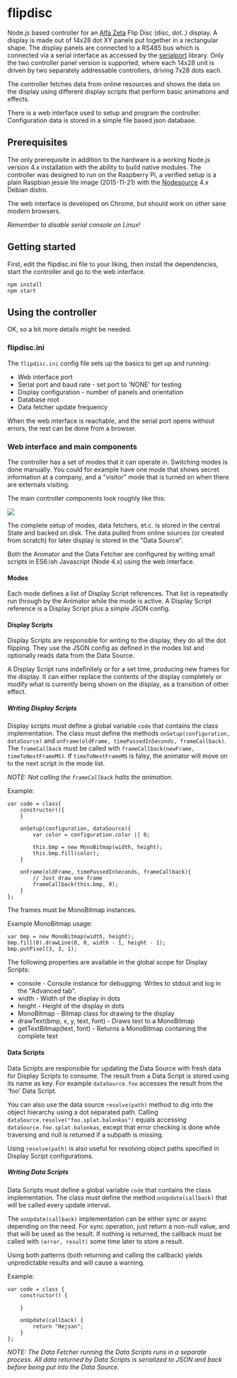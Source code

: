 # flipdisc

Node.js based controller for an [Alfa Zeta](http://www.flipdots.com) Flip Disc (disc, dot..) display.
A display is made out of 14x28 dot XY panels put together in a rectangular shape. The display panels
are connected to a RS485 bus which is connected via a serial interface as accessed by the
[serialport](https://www.npmjs.com/package/serialport) library. Only the two controller panel version
is supported, where each 14x28 unit is driven by two separately addressable controllers, driving
7x28 dots each.

The controller fetches data from online resources and shows the data on the display using different
display scripts that perform basic animations and effects.

There is a web interface used to setup and program the controller. Configuration data is stored in
a simple file based json database.

## Prerequisites

The only prerequisite in addition to the hardware is a working Node.js version 4.x installation with
the ability to build native modules. The controller was designed to run on the Raspberry Pi,
a verified setup is a plain Raspbian jessie lite image (2015-11-21) with the
[Nodesource](https://deb.nodesource.com) 4.x Debian distro.

The web interface is developed on Chrome, but should work on other sane modern browsers.

*Remember to disable serial console on Linux!*

## Getting started

First, edit the flipdisc.ini file to your liking, then install the dependencies, start the controller
and go to the web interface.

    npm install
    npm start

## Using the controller

OK, so a bit more details might be needed.

### flipdisc.ini
The `flipdisc.ini` config file sets up the basics to get up and running:

* Web interface port
* Serial port and baud rate - set port to 'NONE' for testing
* Display configuration - number of panels and orientation
* Database root
* Data fetcher update frequency

When the web interface is reachable, and the serial port opens without errors, the
rest can be done from a browser.

### Web interface and main components

The controller has a set of modes that it can operate in. Switching modes is done manually.
You could for example have one mode that shows secret information at a company, and a
"visitor" mode that is turned on when there are externals visiting.

The main controller components look roughly like this:

<img src="http://yuml.me/diagram/scruffy/class/[Controller]<-.-notifies[State], [Controller]<&gt;-&gt;[Data Fetcher], [Controller]<&gt;-&gt;[Animator], [Animator]reads-&gt;[Data Source], [Data Fetcher]updates-&gt;[Data Source], [Animator]-&gt;[Display driver], [note:Runs in a separate process {bg:cornsilk}]-.-[Data Fetcher], [Web Interface]<-.-&gt;[State], [Controller]notifies-.-&gt;[Web Interface{bg:orange}]"/>


The complete setup of modes, data fetchers, et.c. is stored in the central State and backed on disk.
The data pulled from online sources (or created from scratch) for later display is stored in the "Data Source".

Both the Animator and the Data Fetcher are configured by writing small scripts in ES6:ish Javascript (Node 4.x)
using the web interface.

#### Modes
Each mode defines a list of Display Script references. That list is repeatedly run through by the Animator
while the mode is active. A Display Script reference is a Display Script plus a simple JSON config.

#### Display Scripts
Display Scripts are responsible for writing to the display, they do all the dot flipping.
They use the JSON config as defined in the modes list and optionally reads data from the Data Source.

A Display Script runs indefinitely or for a set time, producing new frames for the display.
It can either replace the contents of the display completely or modify what is currently
being shown on the display, as a transition of other effect.

##### Writing Display Scripts
Display scripts must define a global variable `code` that contains the class implementation.
The class must define the methods `onSetup(configuration, dataSource)` and
`onFrame(oldFrame, timePassedInSeconds, frameCallback)`. The `frameCallback` must be called
with `frameCallback(newFrame, timeToNextFrameMS)`. If `timeToNextFrameMS` is falsy, the animator
will move on to the next script in the mode list.

*NOTE: Not calling the `frameCallback` halts the animation.*

Example:
```
var code = class{
	constructor(){
	}

	onSetup(configuration, dataSource){
		var color = configuration.color || 0;

		this.bmp = new MonoBitmap(width, height);
		this.bmp.fill(color);
	}

	onFrame(oldFrame, timePassedInSeconds, frameCallback){
		// Just draw one frame
		frameCallback(this.bmp, 0);
	}
};
```

The frames must be MonoBitmap instances.

Example MonoBitmap usage:
```
var bmp = new MonoBitmap(width, height);
bmp.fill(0).drawLine(0, 0, width - 1, height - 1);
bmp.putPixel(3, 3, 1);
```

The following properties are available in the global scope for Display Scripts:
   * console - Console instance for debugging. Writes to stdout and log in the "Advanced tab".
   * width - Width of the display in dots
   * height - Height of the display in dots
   * MonoBitmap - Bitmap class for drawing to the display
   * drawText(bmp, x, y, text, font) - Draws text to a MonoBitmap
   * getTextBitmap(text, font) - Returns a MonoBitmap containing the complete text

#### Data Scripts
Data Scripts are responsible for updating the Data Source with fresh data
for Display Scripts to consume. The result from a Data Script is stored
using its name as key. For example `dataSource.foo` accesses the result
from the 'foo' Data Script.

You can also use the data source `resolve(path)` method to dig into the object
hierarchy using a dot separated path. Calling `dataSource.resolve("foo.splat.balonkas")`
equals accessing `dataSource.foo.splat.balonkas`, except that error checking is
done while traversing and null is returned if a subpath is missing.

Using `resolve(path)` is also useful for resolving object paths specified
in Display Script configurations.

##### Writing Data Scripts
Data Scripts must define a global variable `code` that contains the class implementation.
The class must define the method `onUpdate(callback)` that will be called every update
interval.

The `onUpdate(callback)` implementation can be either sync or async depending on the need.
For sync operation, just return a non-null value, and that will be used as the result.
If nothing is returned, the callback must be called with `(error, result)` some time
later to store a result.

Using both patterns (both returning and calling the callback) yields unpredictable results
and will cause a warning.

Example:
```
var code = class {
	constructor() {

	}

	onUpdate(callback) {
		return "Hejsan";
	}
};
```

*NOTE: The Data Fetcher running the Data Scripts runs in a separate process. All data returned
by Data Scripts is serialized to JSON and back before being put into the Data Source.*
